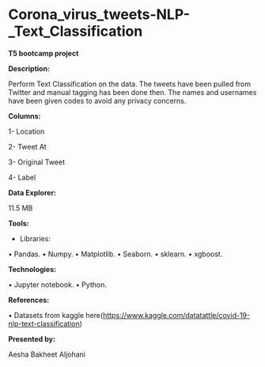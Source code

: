 # Corona_virus_tweets-NLP-_Text_Classification
**T5 bootcamp project**

**Description:**

Perform Text Classification on the data. The tweets have been pulled from Twitter and manual tagging has been done then.
The names and usernames have been given codes to avoid any privacy concerns.

**Columns:**

1- Location

2- Tweet At

3- Original Tweet

4- Label

**Data Explorer:**

11.5 MB

**Tools:**

- Libraries:

•	Pandas.
•	Numpy.
•	Matplotlib.
•	Seaborn.
•	sklearn.
•	xgboost.

**Technologies:**

•	Jupyter notebook.
•	Python.

**References:**

•	Datasets from kaggle here(https://www.kaggle.com/datatattle/covid-19-nlp-text-classification)

**Presented by:**

Aesha Bakheet Aljohani


